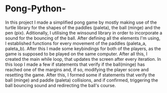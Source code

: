 # Pong-Python-
In this project I made a simplified pong game by mostly making use of the turtle library for the shapes of the paddles (paleta), the ball (minge) and the pen (pix).
Aditionally, I utilising the winsound library in order to incorporate a sound for the bouncing of the ball. After defining all the elements I'm using, I established functions 
for every movement of the paddles (paleta_a, paleta_b). After this I made some keybindings for both of the players, as the game is supposed to be played on the same 
computer. After all this, I created the main while loop, that updates the screen after every iteration. In this loop I made a few if statements that verify if the ball(minge) has 
reached one of the margins and, if so, modifying the player score and resetting the game. After this, I formed some if statements that verify the ball (minge) and 
paddle (paleta) collisions, and if confirmed, triggering the ball bouncing sound and redirecting the ball's course.
